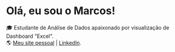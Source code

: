 # Olá, eu sou o Marcos!

🎓 Estudante de Análise de Dados apaixonado por visualização de Dashboard "Excel".  
🌎 [Meu site pessoal](https://sites.google.com/view/portflio-marcosfeitosa/in%C3%ADcio) | [LinkedIn](https://www.linkedin.com/in/marcosfeitosa-analista/).  
<br/> 

